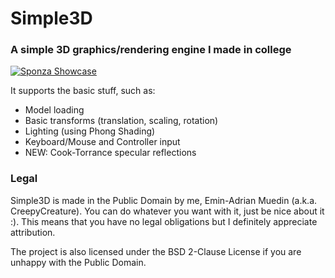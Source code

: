 # Simple3D
### A simple 3D graphics/rendering engine I made in college

[![Sponza Showcase](https://img.youtube.com/vi/qtS_dguxp7c/0.jpg)](https://www.youtube.com/watch?v=qtS_dguxp7c)

It supports the basic stuff, such as:
* Model loading
* Basic transforms (translation, scaling, rotation)
* Lighting (using Phong Shading)
* Keyboard/Mouse and Controller input
* NEW: Cook-Torrance specular reflections

### Legal

Simple3D is made in the Public Domain by me, Emin-Adrian Muedin (a.k.a. CreepyCreature). You can do whatever you want with it,
just be nice about it :). This means that you have no legal obligations but I definitely appreciate attribution.

The project is also licensed under the BSD 2-Clause License if you are unhappy with the Public Domain.
